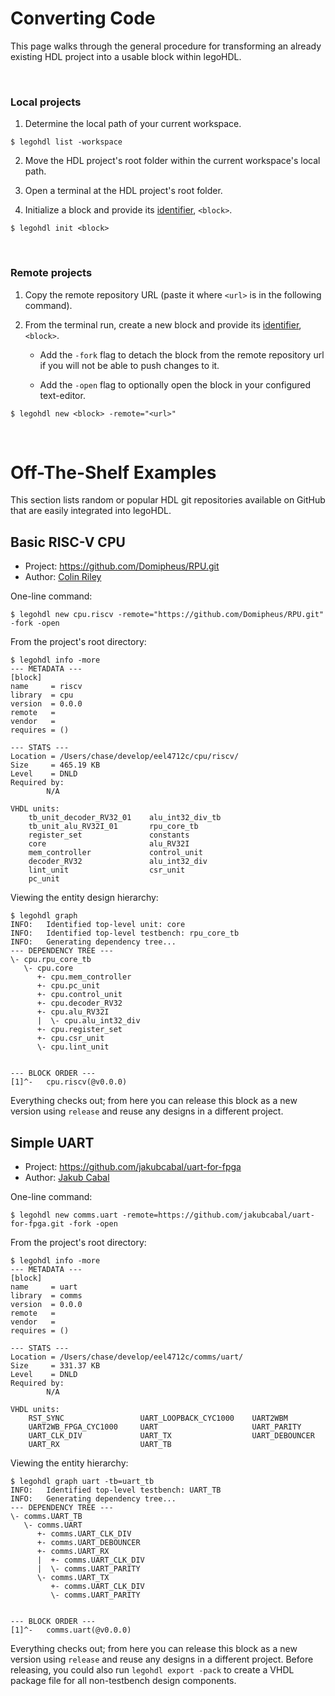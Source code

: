# Converting Code

This page walks through the general procedure for transforming an already existing HDL project into a usable block
within legoHDL.

<br>

### Local projects

1. Determine the local path of your current workspace.
```
$ legohdl list -workspace
```
2. Move the HDL project's root folder within the current workspace's local path.

3. Open a terminal at the HDL project's root folder.

4. Initialize a block and provide its [identifier](./../glossary.md#block-identifier), `<block>`.
```
$ legohdl init <block>
```

<br>

### Remote projects

1. Copy the remote repository URL (paste it where `<url>` is in the following command).

2. From the terminal run, create a new block and provide its [identifier](./../glossary.md#block-identifier), `<block>`. 

    - Add the `-fork` flag to detach the block from the remote repository url if you will not be able to push changes to it.

    - Add the `-open` flag to optionally open the block in your configured text-editor.

```
$ legohdl new <block> -remote="<url>"
```

<br>

# Off-The-Shelf Examples

This section lists random or popular HDL git repositories available on GitHub that are easily integrated into legoHDL.

## Basic RISC-V CPU
- Project: https://github.com/Domipheus/RPU.git
- Author: [Colin Riley](https://github.com/Domipheus)

One-line command:
```
$ legohdl new cpu.riscv -remote="https://github.com/Domipheus/RPU.git" -fork -open
```

From the project's root directory:
```
$ legohdl info -more
--- METADATA ---
[block]
name     = riscv
library  = cpu
version  = 0.0.0
remote   = 
vendor   = 
requires = ()

--- STATS ---
Location = /Users/chase/develop/eel4712c/cpu/riscv/
Size     = 465.19 KB
Level    = DNLD
Required by:
        N/A

VHDL units:
    tb_unit_decoder_RV32_01    alu_int32_div_tb           
    tb_unit_alu_RV32I_01       rpu_core_tb                
    register_set               constants                  
    core                       alu_RV32I                  
    mem_controller             control_unit               
    decoder_RV32               alu_int32_div              
    lint_unit                  csr_unit                   
    pc_unit                    
```

Viewing the entity design hierarchy:
```
$ legohdl graph
INFO:   Identified top-level unit: core
INFO:   Identified top-level testbench: rpu_core_tb
INFO:   Generating dependency tree...
--- DEPENDENCY TREE ---
\- cpu.rpu_core_tb 
   \- cpu.core 
      +- cpu.mem_controller 
      +- cpu.pc_unit 
      +- cpu.control_unit 
      +- cpu.decoder_RV32 
      +- cpu.alu_RV32I 
      |  \- cpu.alu_int32_div 
      +- cpu.register_set 
      +- cpu.csr_unit 
      \- cpu.lint_unit 


--- BLOCK ORDER ---
[1]^-   cpu.riscv(@v0.0.0)
```

Everything checks out; from here you can release this block as a new version using `release` and reuse any designs in a different project.


## Simple UART
- Project: https://github.com/jakubcabal/uart-for-fpga
- Author: [Jakub Cabal](https://github.com/jakubcabal)

One-line command:
```
$ legohdl new comms.uart -remote=https://github.com/jakubcabal/uart-for-fpga.git -fork -open
```

From the project's root directory:
```
$ legohdl info -more
--- METADATA ---
[block]
name     = uart
library  = comms
version  = 0.0.0
remote   = 
vendor   = 
requires = ()

--- STATS ---
Location = /Users/chase/develop/eel4712c/comms/uart/
Size     = 331.37 KB
Level    = DNLD
Required by:
        N/A

VHDL units:
    RST_SYNC                 UART_LOOPBACK_CYC1000    UART2WBM                 
    UART2WB_FPGA_CYC1000     UART                     UART_PARITY              
    UART_CLK_DIV             UART_TX                  UART_DEBOUNCER           
    UART_RX                  UART_TB                  
```

Viewing the entity hierarchy:
```
$ legohdl graph uart -tb=uart_tb
INFO:   Identified top-level testbench: UART_TB
INFO:   Generating dependency tree...
--- DEPENDENCY TREE ---
\- comms.UART_TB 
   \- comms.UART 
      +- comms.UART_CLK_DIV 
      +- comms.UART_DEBOUNCER 
      +- comms.UART_RX 
      |  +- comms.UART_CLK_DIV 
      |  \- comms.UART_PARITY 
      \- comms.UART_TX 
         +- comms.UART_CLK_DIV 
         \- comms.UART_PARITY 


--- BLOCK ORDER ---
[1]^-   comms.uart(@v0.0.0)
```

Everything checks out; from here you can release this block as a new version using `release` and reuse any designs in a different project. Before releasing, you could also run `legohdl export -pack` to create a VHDL package file for all non-testbench design components.
